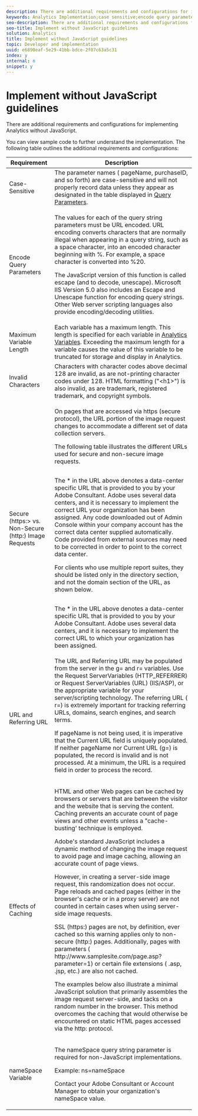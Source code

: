 ```yaml
---
description: There are additional requirements and configurations for implementing Analytics without JavaScript.
keywords: Analytics Implementation;case sensitive;encode query parameters;invalid characters;secure image requests;maximum variable length;referring;url;caching;namespace
seo-description: There are additional requirements and configurations for implementing Analytics without JavaScript.
seo-title: Implement without JavaScript guidelines
solution: Analytics
title: Implement without JavaScript guidelines
topic: Developer and implementation
uuid: e6890eaf-5e29-41bb-bdce-2f07c63a5c31
index: y
internal: n
snippet: y
---
```


# Implement without JavaScript guidelines

There are additional requirements and configurations for implementing Analytics without JavaScript.

You can view sample code to further understand the implementation. The following table outlines the additional requirements and configurations: 

<table id="table_18913E19D61143A28AB170D1492B8A0C"> 
 <thead> 
  <tr> 
   <th class="entry"> Requirement </th> 
   <th class="entry"> Description </th> 
  </tr> 
 </thead>
 <tbody> 
  <tr> 
   <td> Case-Sensitive </td> 
   <td> The parameter names (<span class="varname"> pageName</span>, <span class="varname"> purchaseID</span>, and so forth) are case-sensitive and will not properly record data unless they appear as designated in the table displayed in <a href="../../js-implementation/data-collection/query-parameters.md#concept_2F280ECF4205465FA9B5D773046C1A15" format="dita" scope="local"> Query Parameters</a>. </td> 
  </tr> 
  <tr> 
   <td> Encode Query Parameters </td> 
   <td> <p> The values for each of the query string parameters must be URL encoded. URL encoding converts characters that are normally illegal when appearing in a query string, such as a space character, into an encoded character beginning with %. For example, a space character is converted into %20. </p> <p>The JavaScript version of this function is called escape (and to decode, unescape). Microsoft IIS Version 5.0 also includes an Escape and Unescape function for encoding query strings. Other Web server scripting languages also provide encoding/decoding utilities. </p> </td> 
  </tr> 
  <tr> 
   <td> Maximum Variable Length </td> 
   <td> Each variable has a maximum length. This length is specified for each variable in <a href="../../js-implementation/c-variables/sc-variables.md#concept_E10E43221A2740FAAF900B79CE1EC5FB" format="dita" scope="local"> Analytics Variables</a>. Exceeding the maximum length for a variable causes the value of this variable to be truncated for storage and display in <span class="keyword"> Analytics</span>. </td> 
  </tr> 
  <tr> 
   <td> Invalid Characters </td> 
   <td> Characters with character codes above decimal 128 are invalid, as are not-printing character codes under 128. HTML formatting ("&lt;h1&gt;") is also invalid, as are trademark, registered trademark, and copyright symbols. </td> 
  </tr> 
  <tr> 
   <td> Secure (https:&gt; vs. Non-Secure (http:) Image Requests </td> 
   <td> <p>On pages that are accessed via https (secure protocol), the URL portion of the image request changes to accommodate a different set of data collection servers. </p> <p>The following table illustrates the different URLs used for secure and non-secure image requests. </p> <p>  </p>
    <table id="table_4DD27C32DFCD42A392D1A2577CB34ED7">  
    </table> <p> The * in the URL above denotes a data-center specific URL that is provided to you by your Adobe Consultant. Adobe uses several data centers, and it is necessary to implement the correct URL your organization has been assigned. Any code downloaded out of Admin Console within your company account has the correct data center supplied automatically. Code provided from external sources may need to be corrected in order to point to the correct data center. </p> <p> For clients who use multiple report suites, they should be listed only in the directory section, and not the domain section of the URL, as shown below. </p> <p>  </p>
    <table id="table_8B770D26088F4D83BDDBF19C03BB13F9">  
    </table> <p> The * in the URL above denotes a data-center specific URL that is provided to you by your Adobe Consultant. Adobe uses several data centers, and it is necessary to implement the correct URL to which your organization has been assigned. </p> </td> 
  </tr> 
  <tr> 
   <td> URL and Referring URL </td> 
   <td> The URL and Referring URL may be populated from the server in the <span class="wintitle"> g=</span> and <span class="wintitle"> r=</span> variables. Use the <span class="wintitle"> Request ServerVariables</span> (HTTP_REFERRER) or <span class="wintitle"> Request ServerVariables</span> (URL) (IIS/ASP), or the appropriate variable for your server/scripting technology. The referring URL (<span class="wintitle"> r=</span>) is extremely important for tracking referring URLs, domains, search engines, and search terms. <p> If <span class="varname"> pageName</span> is not being used, it is imperative that the <span class="wintitle"> Current URL</span> field is uniquely populated. If neither <span class="varname"> pageName</span> nor <span class="wintitle"> Current URL (g=)</span> is populated, the record is invalid and is not processed. At a minimum, the URL is a required field in order to process the record. </p> </td> 
  </tr> 
  <tr> 
   <td> Effects of Caching </td> 
   <td> <p>HTML and other Web pages can be cached by browsers or servers that are between the visitor and the website that is serving the content. Caching prevents an accurate count of page views and other events unless a "cache-busting' technique is employed. </p> <p> Adobe's standard JavaScript includes a dynamic method of changing the image request to avoid page and image caching, allowing an accurate count of page views. </p> <p>However, in creating a server-side image request, this randomization does not occur. Page reloads and cached pages (either in the browser's cache or in a proxy server) are not counted in certain cases when using server-side image requests. </p> <p>SSL (https:) pages are not, by definition, ever cached so this warning applies only to non-secure (http:) pages. Additionally, pages with parameters (<span class="filepath"> http://www.samplesite.com/page.asp?parameter=1</span>) or certain file extensions (<span class="filepath"> .asp</span>, <span class="filepath"> .jsp</span>, etc.) are also not cached. </p> <p> The examples below also illustrate a minimal JavaScript solution that primarily assembles the image request server-side, and tacks on a random number in the browser. This method overcomes the caching that would otherwise be encountered on static HTML pages accessed via the http: protocol. </p> </td> 
  </tr> 
  <tr> 
   <td> nameSpace Variable </td> 
   <td> <p>The <span class="wintitle"> nameSpace</span> query string parameter is required for non-JavaScript implementations. </p> <p>Example: ns=nameSpace </p> <p> Contact your Adobe Consultant or Account Manager to obtain your organization's <span class="wintitle"> nameSpace</span> value. </p> </td> 
  </tr> 
 </tbody> 
</table>

